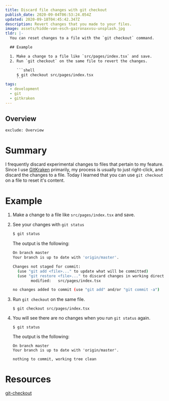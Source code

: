 ```yaml
---
title: Discard file changes with git checkout
publish_date: 2020-09-04T06:53:24.054Z
updated: 2020-09-18T04:45:42.347Z
description: Revert changes that you made to your files.
image: assets/hidde-van-esch-gazronaxvsu-unsplash.jpg
tldr: |-
  You can reset changes to a file with the `git checkout` command.

  ## Example

  1. Make a change to a file like `src/pages/index.tsx` and save.
  2. Run `git checkout` on the same file to revert the changes.

     ```shell
     $ git checkout src/pages/index.tsx
     ```
tags:
  - development
  - git
  - gitkraken
---
```

## Overview

```toc
exclude: Overview
```

# Summary

I frequently discard experimental changes to files that pertain to my feature. Since I use [GitKraken](https://www.gitkraken.com/) primarily, my process is usually to just right-click, and discard the changes to a file. Today I learned that you can use `git checkout` on a file to reset it's content.

# Example

1. Make a change to a file like `src/pages/index.tsx` and save.
2. See your changes with `git status`

   ```bash
   $ git status
   ```

   The output is the following:

   ```bash
   On branch master
   Your branch is up to date with 'origin/master'.

   Changes not staged for commit:
     (use "git add <file>..." to update what will be committed)
     (use "git restore <file>..." to discard changes in working directory)
           modified:   src/pages/index.tsx

   no changes added to commit (use "git add" and/or "git commit -a")
   ```

3. Run `git checkout` on the same file.

   ```shell
   $ git checkout src/pages/index.tsx
   ```

4. You will see there are no changes when you run `git status` again.

   ```shell
   $ git status
   ```

   The output is the following:

   ```shell
   On branch master
   Your branch is up to date with 'origin/master'.

   nothing to commit, working tree clean
   ```

# Resources

[git-checkout](https://git-scm.com/docs/git-checkout)

